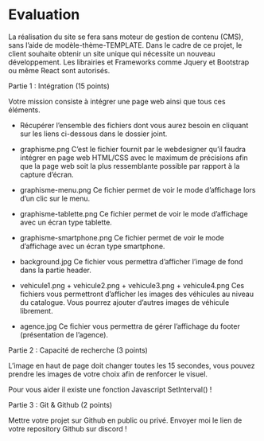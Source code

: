 # Evaluation


La réalisation du site se fera sans moteur de gestion de contenu (CMS), sans l’aide de modèle-thème-TEMPLATE. Dans le cadre de ce projet, le client souhaite obtenir un site unique qui nécessite un nouveau développement. Les librairies et Frameworks comme Jquery et Bootstrap ou même React sont autorisés.


Partie 1 : Intégration (15 points)

Votre mission consiste à intégrer une page web ainsi que tous ces éléments.
- Récupérer l’ensemble des fichiers dont vous aurez besoin en cliquant sur les liens ci-dessous dans le dossier joint.

- graphisme.png
C’est le fichier fournit par le webdesigner qu’il faudra intégrer en page web HTML/CSS avec le maximum de précisions afin que la page web soit la plus ressemblante possible par rapport à la capture d’écran.

- graphisme-menu.png
Ce fichier permet de voir le mode d’affichage lors d’un clic sur le menu.

- graphisme-tablette.png
Ce fichier permet de voir le mode d’affichage avec un écran type tablette.

- graphisme-smartphone.png
Ce fichier permet de voir le mode d’affichage avec un écran type smartphone.

- background.jpg
Ce fichier vous permettra d’afficher l’image de fond dans la partie header.

- vehicule1.png + vehicule2.png + vehicule3.png + vehicule4.png
Ces fichiers vous permettront d’afficher les images des véhicules au niveau du catalogue. Vous pourrez ajouter d’autres images de véhicule librement.

- agence.jpg
Ce fichier vous permettra de gérer l’affichage du footer (présentation de l’agence).




Partie 2 : Capacité de recherche (3 points)


L’image en haut de page doit changer toutes les 15 secondes, vous pouvez prendre les images de votre choix afin de renforcer le visuel.

Pour vous aider il existe une fonction Javascript SetInterval() ! 



Partie 3 : Git & Github  (2 points)


Mettre votre projet sur Github en public ou privé. Envoyer moi le lien de votre repository Github sur discord !




